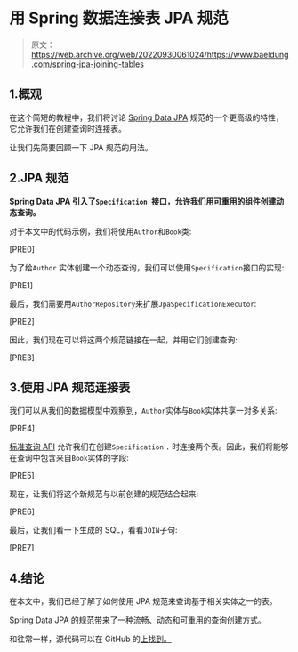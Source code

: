 # 用 Spring 数据连接表 JPA 规范

> 原文：<https://web.archive.org/web/20220930061024/https://www.baeldung.com/spring-jpa-joining-tables>

## 1.概观

在这个简短的教程中，我们将讨论 [Spring Data JPA](/web/20220707143816/https://www.baeldung.com/the-persistence-layer-with-spring-data-jpa) 规范的一个更高级的特性，它允许我们在创建查询时连接表。

让我们先简要回顾一下 JPA 规范的用法。

## 2.JPA 规范

**Spring Data JPA 引入了`Specification `接口，允许我们用可重用的组件创建动态查询。**

对于本文中的代码示例，我们将使用`Author`和`Book`类:

[PRE0]

为了给`Author` 实体创建一个动态查询，我们可以使用`Specification`接口的实现:

[PRE1]

最后，我们需要用`AuthorRepository`来扩展`JpaSpecificationExecutor`:

[PRE2]

因此，我们现在可以将这两个规范链接在一起，并用它们创建查询:

[PRE3]

## 3.使用 JPA 规范连接表

我们可以从我们的数据模型中观察到，`Author`实体与`Book`实体共享一对多关系:

[PRE4]

[标准查询 API](/web/20220707143816/https://www.baeldung.com/spring-data-criteria-queries) 允许我们在创建`Specification` `.` 时连接两个表。因此，我们将能够在查询中包含来自`Book`实体的字段:

[PRE5]

现在，让我们将这个新规范与以前创建的规范结合起来:

[PRE6]

最后，让我们看一下生成的 SQL，看看`JOIN`子句:

[PRE7]

## 4.结论

在本文中，我们已经了解了如何使用 JPA 规范来查询基于相关实体之一的表。

Spring Data JPA 的规范带来了一种流畅、动态和可重用的查询创建方式。

和往常一样，源代码可以在 GitHub 的[上找到。](https://web.archive.org/web/20220707143816/https://github.com/eugenp/tutorials/tree/master/persistence-modules/spring-data-jpa-query-3)